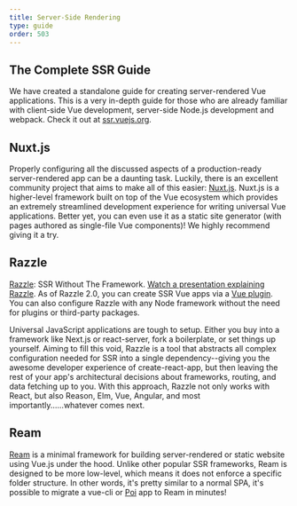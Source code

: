 ```yaml
---
title: Server-Side Rendering
type: guide
order: 503
---
```


## The Complete SSR Guide

We have created a standalone guide for creating server-rendered Vue applications. This is a very in-depth guide for those who are already familiar with client-side Vue development, server-side Node.js development and webpack. Check it out at [ssr.vuejs.org](https://ssr.vuejs.org/).

## Nuxt.js

Properly configuring all the discussed aspects of a production-ready server-rendered app can be a daunting task. Luckily, there is an excellent community project that aims to make all of this easier: [Nuxt.js](https://nuxtjs.org/). Nuxt.js is a higher-level framework built on top of the Vue ecosystem which provides an extremely streamlined development experience for writing universal Vue applications. Better yet, you can even use it as a static site generator (with pages authored as single-file Vue components)! We highly recommend giving it a try.

## Razzle
[Razzle](https://github.com/jaredpalmer/razzle): SSR Without The Framework. [Watch a presentation explaining Razzle](https://www.youtube.com/watch?v=2Vhy5188Msc). As of Razzle 2.0, you can create SSR Vue apps via a [Vue plugin](https://github.com/jaredpalmer/razzle/tree/master/packages/razzle-plugin-vue). You can also configure Razzle with any Node framework without the need for plugins or third-party packages.

Universal JavaScript applications are tough to setup. Either you buy into a framework like Next.js or react-server, fork a boilerplate, or set things up yourself. Aiming to fill this void, Razzle is a tool that abstracts all complex configuration needed for SSR into a single dependency--giving you the awesome developer experience of create-react-app, but then leaving the rest of your app's architectural decisions about frameworks, routing, and data fetching up to you. With this approach, Razzle not only works with React, but also Reason, Elm, Vue, Angular, and most importantly......whatever comes next.

## Ream
[Ream](https://ream.js.org/) is a minimal framework for building server-rendered or static website using Vue.js under the hood. Unlike other popular SSR frameworks, Ream is designed to be more low-level, which means it does not enforce a specific folder structure. In other words, it's pretty similar to a normal SPA, it's possible to migrate a vue-cli or [Poi](https://poi.js.org/) app to Ream in minutes!
